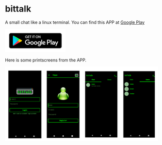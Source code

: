 # bittalk

A small chat like a linux terminal. You can find this APP at [Google Play](https://play.google.com/store/apps/details?id=com.joaoricardocoredutra.bittalk)

![Download](https://raw.githubusercontent.com/jrdutra/EstudandoFlutter/master/JamiltonDamasceno/bittalk/downloadicon.png)

Here is some printscreens from the APP.

![print](https://raw.githubusercontent.com/jrdutra/EstudandoFlutter/master/JamiltonDamasceno/bittalk/btc.png)
